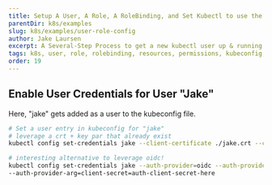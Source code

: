 ```yaml
---
title: Setup A User, A Role, A RoleBinding, and Set Kubectl to use the new user account
parentDir: k8s/examples
slug: k8s/examples/user-role-config
author: Jake Laursen
excerpt: A Several-Step Process to get a new kubectl user up & running with explicit permissions on Kubernetes resources
tags: k8s, user, role, rolebinding, resources, permissions, kubeconfig, kubectl
order: 19
---
```


## Enable User Credentials for User "Jake" 
Here, "jake" gets added as a user to the kubeconfig file.
```bash
# Set a user entry in kubeconfig for "jake"
# leverage a crt + key par that already exist
kubectl config set-credentials jake --client-certificate ./jake.crt --client-key ./jake.key

# interesting alternative to leverage oidc!
kubectl config set-credentials jake --auth-provider=oidc --auth-provider-arg=client-id=auth-id-here
--auth-provider-arg=client-secret=auth-client-secret-here
```